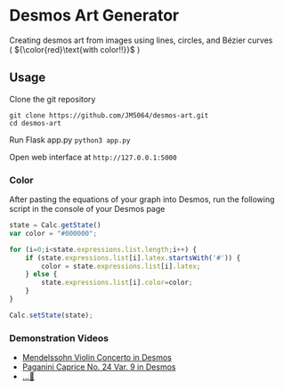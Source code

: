 # Desmos Art Generator
Creating desmos art from images using lines, circles, and Bézier curves  
( ${\color{red}\text{with color!!}}$ )

## Usage
Clone the git repository
```
git clone https://github.com/JM5064/desmos-art.git
cd desmos-art
```

Run Flask app.py
```python3 app.py```

Open web interface at `http://127.0.0.1:5000`

### Color
After pasting the equations of your graph into Desmos, run the following script in the console of your Desmos page
```js
state = Calc.getState()
var color = "#000000";

for (i=0;i<state.expressions.list.length;i++) {
    if (state.expressions.list[i].latex.startsWith('#')) {
        color = state.expressions.list[i].latex;
    } else {
        state.expressions.list[i].color=color;
    }
}

Calc.setState(state);
```

### Demonstration Videos
- [Mendelssohn Violin Concerto in Desmos](https://youtu.be/xtCtk2-HeUM)
- [Paganini Caprice No. 24 Var. 9 in Desmos](https://youtube.com/shorts/ntZLcAF8ZlY)
- [...👀](https://youtu.be/1IV0sonB-2U)

